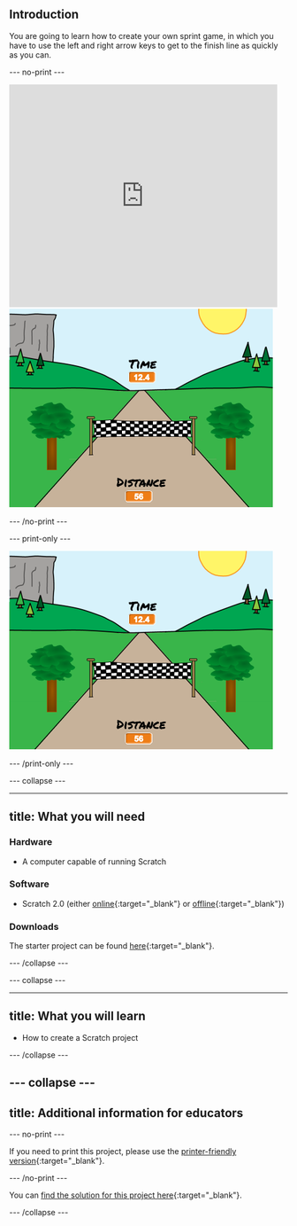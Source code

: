 ## Introduction

You are going to learn how to create your own sprint game, in which you have to use the left and right arrow keys to get to the finish line as quickly as you can.

--- no-print ---

<div class="scratch-preview">
  <iframe allowtransparency="true" width="485" height="402" src="https://scratch.mit.edu/projects/embed/85609372/?autostart=false" frameborder="0" scrolling="no"></iframe>
  <img src="images/sprint-final.png">
</div>

--- /no-print ---

--- print-only ---

![complete project](images/sprint-final.png)

--- /print-only ---


--- collapse ---

---
title: What you will need
---

### Hardware

+ A computer capable of running Scratch

### Software

+ Scratch 2.0 (either [online](http://rpf.io/scratchon){:target="_blank"} or [offline](http://rpf.io/scratchoff){:target="_blank"})

### Downloads

The starter project can be found [here](http://rpf.io/p/en/sprint-go){:target="_blank"}.

--- /collapse ---

--- collapse ---

---
title: What you will learn
---

- How to create a Scratch project

--- /collapse ---

--- collapse ---
---
title: Additional information for educators
---

--- no-print ---

If you need to print this project, please use the [printer-friendly version](https://projects.raspberrypi.org/en/projects/sprint/print){:target="_blank"}.

--- /no-print ---

You can [find the solution for this project here](http://rpf.io/p/en/sprint-get){:target="_blank"}.

--- /collapse ---


